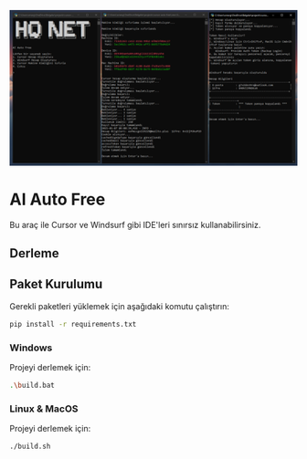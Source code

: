 ![AI Free](ai-free.png)

# AI Auto Free

Bu araç ile Cursor ve Windsurf gibi IDE'leri sınırsız kullanabilirsiniz.

## Derleme

## Paket Kurulumu

Gerekli paketleri yüklemek için aşağıdaki komutu çalıştırın:

```bash
pip install -r requirements.txt
```

### Windows
Projeyi derlemek için:

```bash
.\build.bat
```

### Linux & MacOS
Projeyi derlemek için:

```bash
./build.sh
```
